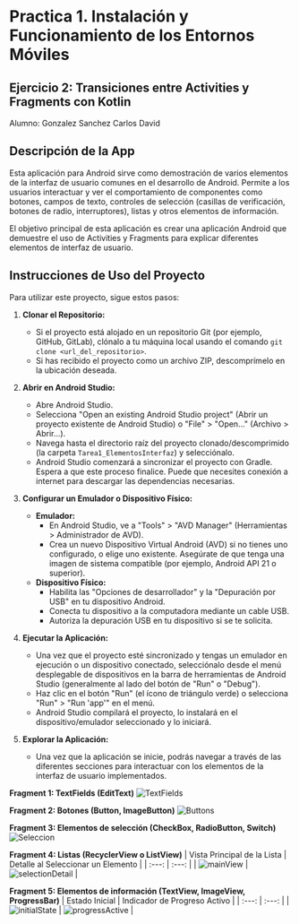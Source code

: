 # Practica 1. Instalación y Funcionamiento de los Entornos Móviles
## Ejercicio 2: Transiciones entre Activities y Fragments con Kotlin
Alumno: Gonzalez Sanchez Carlos David
## Descripción de la App

Esta aplicación para Android sirve como demostración de varios elementos de la interfaz de usuario comunes en el desarrollo de Android. Permite a los usuarios interactuar y ver el comportamiento de componentes como botones, campos de texto, controles de selección (casillas de verificación, botones de radio, interruptores), listas y otros elementos de información.

El objetivo principal de esta aplicación es crear una aplicación Android que demuestre el uso de Activities y Fragments para explicar diferentes elementos de interfaz de usuario.

## Instrucciones de Uso del Proyecto

Para utilizar este proyecto, sigue estos pasos:

1.  **Clonar el Repositorio:**
    *   Si el proyecto está alojado en un repositorio Git (por ejemplo, GitHub, GitLab), clónalo a tu máquina local usando el comando `git clone <url_del_repositorio>`.
    *   Si has recibido el proyecto como un archivo ZIP, descomprímelo en la ubicación deseada.

2.  **Abrir en Android Studio:**
    *   Abre Android Studio.
    *   Selecciona "Open an existing Android Studio project" (Abrir un proyecto existente de Android Studio) o "File" > "Open..." (Archivo > Abrir...).
    *   Navega hasta el directorio raíz del proyecto clonado/descomprimido (la carpeta `Tarea1_ElementosInterfaz`) y selecciónalo.
    *   Android Studio comenzará a sincronizar el proyecto con Gradle. Espera a que este proceso finalice. Puede que necesites conexión a internet para descargar las dependencias necesarias.

3.  **Configurar un Emulador o Dispositivo Físico:**
    *   **Emulador:**
        *   En Android Studio, ve a "Tools" > "AVD Manager" (Herramientas > Administrador de AVD).
        *   Crea un nuevo Dispositivo Virtual Android (AVD) si no tienes uno configurado, o elige uno existente. Asegúrate de que tenga una imagen de sistema compatible (por ejemplo, Android API 21 o superior).
    *   **Dispositivo Físico:**
        *   Habilita las "Opciones de desarrollador" y la "Depuración por USB" en tu dispositivo Android.
        *   Conecta tu dispositivo a la computadora mediante un cable USB.
        *   Autoriza la depuración USB en tu dispositivo si se te solicita.

4.  **Ejecutar la Aplicación:**
    *   Una vez que el proyecto esté sincronizado y tengas un emulador en ejecución o un dispositivo conectado, selecciónalo desde el menú desplegable de dispositivos en la barra de herramientas de Android Studio (generalmente al lado del botón de "Run" o "Debug").
    *   Haz clic en el botón "Run" (el ícono de triángulo verde) o selecciona "Run" > "Run 'app'" en el menú.
    *   Android Studio compilará el proyecto, lo instalará en el dispositivo/emulador seleccionado y lo iniciará.

5.  **Explorar la Aplicación:**
    *   Una vez que la aplicación se inicie, podrás navegar a través de las diferentes secciones para interactuar con los elementos de la interfaz de usuario implementados.

**Fragment 1: TextFields (EditText)** 
![TextFields](https://github.com/user-attachments/assets/71b40d53-aa6b-4069-9ab0-247b0ba19e34)

**Fragment 2: Botones (Button, ImageButton)**
![Buttons](https://github.com/user-attachments/assets/6da79a02-4dcd-407d-8cc6-6e895d084edc)

**Fragment 3: Elementos de selección (CheckBox, RadioButton, Switch)**
![Seleccion](https://github.com/user-attachments/assets/8b6cd7f5-5450-4a4f-ae4f-559a23afc806)

**Fragment 4: Listas (RecyclerView o ListView)**
| Vista Principal de la Lista | Detalle al Seleccionar un Elemento |
| :---: | :---: |
| ![mainView](https://github.com/user-attachments/assets/ddf919a0-a8b2-4c0f-a28e-00dea0fec497) | ![selectionDetail](https://github.com/user-attachments/assets/94639bcc-db45-4117-a472-1e610c8d15b9) |

**Fragment 5: Elementos de información (TextView, ImageView, ProgressBar)**
| Estado Inicial | Indicador de Progreso Activo |
| :---: | :---: |
| ![initialState](https://github.com/user-attachments/assets/ddbe7fb7-a9e9-4b14-99e9-5968dab7f56c) | ![progressActive](https://github.com/user-attachments/assets/c87bc6c8-6c09-443e-9683-d1ec694a6e0d) |
